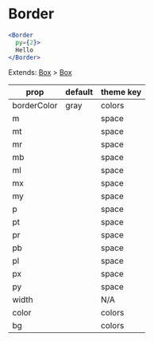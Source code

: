 # Border

```.jsx
<Border
  py={2}>
  Hello
</Border>

```



Extends: [Box](/components/Box) > [Box](/components/Box)

prop | default | theme key
---|---|---
borderColor | gray | colors
m |  | space
mt |  | space
mr |  | space
mb |  | space
ml |  | space
mx |  | space
my |  | space
p |  | space
pt |  | space
pr |  | space
pb |  | space
pl |  | space
px |  | space
py |  | space
width |  | N/A
color |  | colors
bg |  | colors